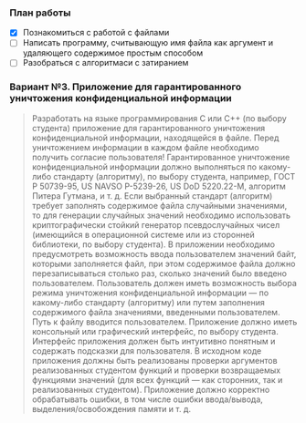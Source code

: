 ### План работы
- [X] Познакомиться с работой с файлами
- [ ] Написать программу, считывающую имя файла как аргумент и удаляющего содержимое простым способом
- [ ] Разобраться с алгоритмаси с затиранием

### Вариант №3. Приложение для гарантированного уничтожения конфиденциальной информации

> Разработать на языке программирования C или C++ (по выбору студента) приложение для гарантированного уничтожения конфиденциальной информации, находящейся в файле. Перед уничтожением информации в каждом файле необходимо получить согласие пользователя! Гарантированное уничтожение конфиденциальной информации должно выполняться по какому-либо стандарту (алгоритму), по выбору студента, например, ГОСТ Р 50739-95, US NAVSO P-5239-26, US DoD 5220.22-M, алгоритм Питера Гутмана, и т. д. Если выбранный стандарт (алгоритм) требует заполнять содержимое файла случайными значениями, то для генерации случайных значений необходимо использовать криптографически стойкий генератор псевдослучайных чисел (имеющийся в операционной системе или из сторонней библиотеки, по выбору студента). В приложении необходимо предусмотреть возможность ввода пользователем значений байт, которыми заполняется файл, при этом содержимое файла должно перезаписываться столько раз, сколько значений было введено пользователем. Пользователь должен иметь возможность выбора режима уничтожения конфиденциальной информации — по какому-либо стандарту (алгоритму) или путем заполнения содержимого файла значениями, введенными пользователем. Путь к файлу вводится пользователем. Приложение должно иметь консольный или графический интерфейс, по выбору студента. Интерфейс приложения должен быть интуитивно понятным и содержать подсказки для пользователя. В исходном коде приложения должны быть реализованы проверки аргументов реализованных студентом функций и проверки возвращаемых функциями значений (для всех
функций — как сторонних, так и реализованных студентом). Приложение должно корректно обрабатывать ошибки, в том числе ошибки ввода/вывода, выделения/освобождения памяти и т. д.
